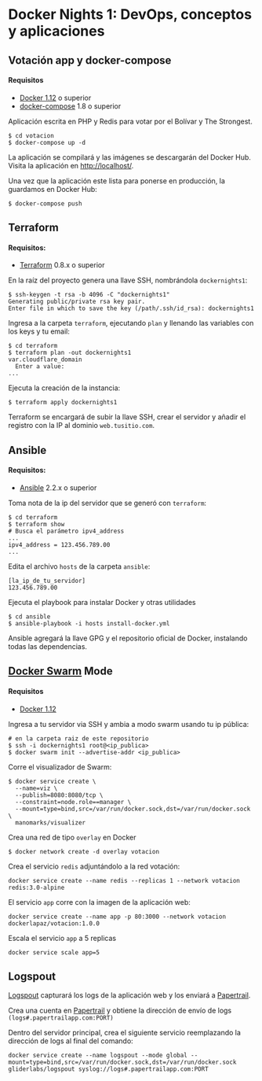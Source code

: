 # Docker Nights 1: DevOps, conceptos y aplicaciones

## Votación app y docker-compose

#### Requisitos

- [Docker 1.12](https://www.docker.com/) o superior
- [docker-compose](https://github.com/docker/compose/releases) 1.8 o superior

Aplicación escrita en PHP y Redis para votar por el Bolívar y The Strongest.

``` shell
$ cd votacion
$ docker-compose up -d
```
La aplicación se compilará y las imágenes se descargarán del Docker Hub. Visita la aplicación en [http://localhost/](http://localhost/).

Una vez que la aplicación este lista para ponerse en producción, la guardamos en Docker Hub:

``` shell
$ docker-compose push
```

## Terraform

#### Requisitos:

* [Terraform](https://www.terraform.io) 0.8.x o superior

En la raíz del proyecto genera una llave SSH, nombrándola `dockernights1`:

``` shell
$ ssh-keygen -t rsa -b 4096 -C "dockernights1"
Generating public/private rsa key pair.
Enter file in which to save the key (/path/.ssh/id_rsa): dockernights1
```

Ingresa a la carpeta `terraform`, ejecutando `plan` y llenando las variables con los keys y tu email:

``` shell
$ cd terraform
$ terraform plan -out dockernights1
var.cloudflare_domain
  Enter a value:
...
```
Ejecuta la creación de la instancia:

``` shell
$ terraform apply dockernights1
```

Terraform se encargará de subir la llave SSH, crear el servidor y añadir el registro con la IP al dominio `web.tusitio.com`.

## Ansible

#### Requisitos:

* [Ansible](https://www.ansible.com) 2.2.x o superior

Toma nota de la ip del servidor que se generó con `terraform`:

``` shell
$ cd terraform
$ terraform show
# Busca el parámetro ipv4_address
...
ipv4_address = 123.456.789.00
...

```

Edita el archivo `hosts` de la carpeta `ansible`:

``` shell
[la_ip_de_tu_servidor]
123.456.789.00
```
Ejecuta el playbook para instalar Docker y otras utilidades

``` shell
$ cd ansible
$ ansible-playbook -i hosts install-docker.yml
```

Ansible agregará la llave GPG y el repositorio oficial de Docker, instalando todas las dependencias.

## [Docker Swarm](https://docs.docker.com/engine/swarm/) Mode

#### Requisitos
* [Docker 1.12](https://www.docker.com/)

Ingresa a tu servidor via SSH y ambia a modo swarm usando tu ip pública:

``` shell
# en la carpeta raiz de este repositorio
$ ssh -i dockernights1 root@<ip_publica>
$ docker swarm init --advertise-addr <ip_publica>
```
Corre el visualizador de Swarm:

``` shell
$ docker service create \
  --name=viz \
  --publish=8080:8080/tcp \
  --constraint=node.role==manager \
  --mount=type=bind,src=/var/run/docker.sock,dst=/var/run/docker.sock \
  manomarks/visualizer
```

Crea una red de tipo `overlay` en Docker

``` shell
$ docker network create -d overlay votacion
```

Crea el servicio `redis` adjuntándolo a la red votación:

``` shell
docker service create --name redis --replicas 1 --network votacion redis:3.0-alpine
```

El servicio `app` corre con la imagen de la aplicación web:

``` shell
docker service create --name app -p 80:3000 --network votacion dockerlapaz/votacion:1.0.0
```

Escala el servicio `app` a 5 replicas

``` shell
docker service scale app=5
```

## Logspout

[Logspout](https://github.com/gliderlabs/logspout) capturará los logs de la aplicación web y los enviará a [Papertrail](https://papertrailapp.com/).

Crea una cuenta en [Papertrail](https://papertrailapp.com/) y obtiene la dirección de envío de logs `(logs#.papertrailapp.com:PORT)`

Dentro del servidor principal, crea el siguiente servicio reemplazando la dirección de logs al final del comando:

``` shell
docker service create --name logspout --mode global --mount=type=bind,src=/var/run/docker.sock,dst=/var/run/docker.sock gliderlabs/logspout syslog://logs#.papertrailapp.com:PORT
```


